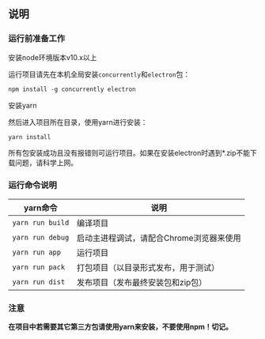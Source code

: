 ## 说明

### 运行前准备工作

安装node环境版本v10.x以上

运行项目请先在本机全局安装`concurrently`和`electron`包：

```txt
npm install -g concurrently electron
```

安装yarn

然后进入项目所在目录，使用yarn进行安装：

```txt
yarn install
```

所有包安装成功且没有报错则可运行项目。如果在安装electron时遇到*.zip不能下载问题，请科学上网。

### 运行命令说明

yarn命令|说明
---|---
`yarn run build`|编译项目
`yarn run debug`|启动主进程调试，请配合Chrome浏览器来使用
`yarn run app`|运行项目
`yarn run pack`|打包项目（以目录形式发布，用于测试）
`yarn run dist`|发布项目（发布最终安装包和zip包）

### 注意

**在项目中若需要其它第三方包请使用yarn来安装，不要使用npm！切记。**

